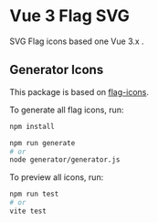 # Vue 3 Flag SVG

SVG Flag icons based one Vue 3.x .

## Generator Icons

This package is based on [flag-icons](https://www.npmjs.com/package/flag-icons).

To generate all flag icons, run:

```bash
npm install

npm run generate
# or
node generator/generator.js
```

To preview all icons, run:

```bash
npm run test
# or
vite test
```